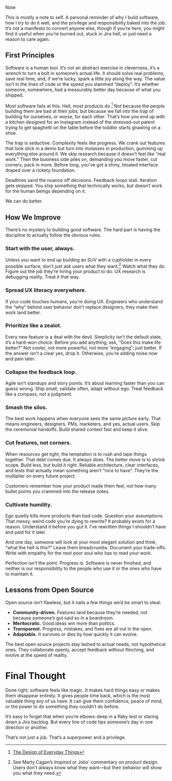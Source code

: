 > [!NOTE]
> This is mostly a note to self. A personal reminder of why I build software, how I try to do it well, and the privilege and responsibility baked into the job. It’s not a manifesto to convert anyone else, though if you’re here, you might find it useful when you’re burned out, stuck in Jira hell, or just need a reason to care again.

## First Principles

Software is a human tool. It’s not an abstract exercise in cleverness, it’s a wrench to turn a bolt in someone’s actual life. It should solve real problems, save real time, and, if we’re lucky, spark a little joy along the way. The value isn’t in the lines of code or the speed you slammed “deploy”. It’s whether someone, somewhere, had a measurably better day because of what you shipped.

Most software fails at this. Hell, most products do.[^1] Not because the people building them are bad at their jobs, but because we fall into the trap of building for ourselves, or worse, for each other. That’s how you end up with a kitchen designed for an Instagram instead of the stressed-out parent trying to get spaghetti on the table before the toddler starts gnawing on a shoe.

The trap is seductive. Complexity feels like progress. We crank out features that look slick in a demo but turn into molasses in production, gumming up everything else around it. We skip research because it doesn’t feel like “real work.” Then the business side piles on, demanding you move faster, cut corners, pack in more. Before long, you’ve got a shiny, bloated interface draped over a rickety foundation.

Deadlines sand the nuance off decisions. Feedback loops stall. Iteration gets skipped. You ship something that technically works, but doesn’t work for the human beings depending on it.

We can do better.

## How We Improve

There’s no mystery to building good software. The hard part is having the discipline to actually follow the obvious rules.

### Start with the user, always.

Unless you want to end up building an SUV with a cupholder in every possible surface, don’t just ask users what they want.[^2] Watch what they do. Figure out the job they’re hiring your product to do. UX research is debugging reality. Treat it that way.

### Spread UX literacy everywhere.

If your code touches humans, you’re doing UX. Engineers who understand the “why” behind user behavior don’t replace designers, they make their work land better.

### Prioritize like a zealot.

Every new feature is a deal with the devil. Simplicity isn’t the default state, it’s a hard-won choice. Before you add anything, ask, “Does this make life better?” Not cooler, not more powerful, not more “engaging”; just better. If the answer isn’t a clear yes, drop it. Otherwise, you’re adding noise now and pain later.

### Collapse the feedback loop.

Agile isn’t standups and story points. It’s about learning faster than you can guess wrong. Ship small, validate often, adapt without ego. Treat feedback like a compass, not a judgment.

### Smash the silos.

The best work happens when everyone sees the same picture early. That means engineers, designers, PMs, marketers, and yes, actual users. Skip the ceremonial handoffs. Build shared context fast and keep it alive.

### Cut features, not corners.

When resources get tight, the temptation is to rush and tape things together. That debt comes due. It always does. The better move is to shrink scope. Build less, but build it right. Reliable architecture, clear interfaces, and tests that actually mean something aren’t “nice to have”. They’re the multiplier on every future project.

Customers remember how your product made them feel, not how many bullet points you crammed into the release notes.

### Cultivate humility.

Ego quietly kills more products than bad code. Question your assumptions. That messy, weird code you’re dying to rewrite? It probably exists for a reason. Understand it before you gut it. I’ve rewritten things I shouldn’t have and paid for it later.

And one day, someone will look at your most elegant solution and think, “what the hell is this?” Leave them breadcrumbs. Document your trade-offs. Write with empathy for the next poor soul who has to read your work.

Perfection isn’t the point. Progress is. Software is never finished, and neither is our responsibility to the people who use it or the ones who have to maintain it.

## Lessons from Open Source

Open source isn’t flawless, but it nails a few things we’d be smart to steal:

- **Community-driven.** Features land because they’re needed, not because someone’s gut said so in a boardroom.
- **Meritocratic.** Good ideas win more than politics.
- **Transparent.** Progress, mistakes, and fixes are all out in the open.
- **Adaptable.** It survives or dies by how quickly it can evolve.

The best open source projects stay lashed to actual needs, not hypothetical ones. They collaborate openly, accept feedback without flinching, and evolve at the speed of reality.

# Final Thought

Done right, software feels like magic. It makes hard things easy or makes them disappear entirely. It gives people time back, which is the most valuable thing any of us have. It can give them confidence, peace of mind, or the power to do something they couldn’t do before.

It’s easy to forget that when you’re elbows-deep in a flaky test or staring down a Jira backlog. But every line of code tips someone’s day in one direction or another.

That’s not just a job. That’s a superpower and a privilege.

[^1]: [The Design of Everyday Things](https://dl.icdst.org/pdfs/files4/4bb8d08a9b309df7d86e62ec4056ceef.pdf)
[^2]: See Marty Cagan’s _Inspired_ or Jobs’ commentary on product design. Users don’t always know what they want—but their behavior will show you what they need.
